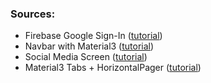 ### Sources:
- Firebase Google Sign-In ([tutorial](https://www.youtube.com/watch?v=zCIfBbm06QM))
- Navbar with Material3 ([tutorial](https://www.youtube.com/watch?v=c8XP_Ee7iqY))
- Social Media Screen ([tutorial](https://www.youtube.com/watch?v=D0YgT6sp1Oo&list=PL2OhfKAEqtl99uxJMCKFM7XbcRmEQVyhW&index=7))
- Material3 Tabs + HorizontalPager ([tutorial](https://www.youtube.com/watch?v=9r4st6dmyNE))
